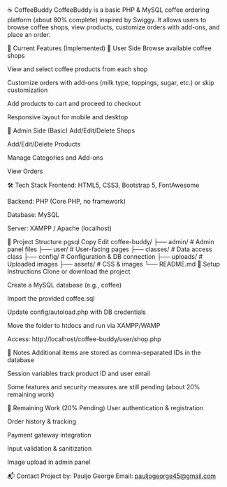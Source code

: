 ☕ CoffeeBuddy
CoffeeBuddy is a basic PHP & MySQL coffee ordering platform (about 80% complete) inspired by Swiggy.
It allows users to browse coffee shops, view products, customize orders with add-ons, and place an order.

🚀 Current Features (Implemented)
👥 User Side
Browse available coffee shops

View and select coffee products from each shop

Customize orders with add-ons (milk type, toppings, sugar, etc.) or skip customization

Add products to cart and proceed to checkout

Responsive layout for mobile and desktop

🔐 Admin Side (Basic)
Add/Edit/Delete Shops

Add/Edit/Delete Products

Manage Categories and Add-ons

View Orders

🛠️ Tech Stack
Frontend: HTML5, CSS3, Bootstrap 5, FontAwesome

Backend: PHP (Core PHP, no framework)

Database: MySQL

Server: XAMPP / Apache (localhost)

📁 Project Structure
pgsql
Copy
Edit
coffee-buddy/
├── admin/                  # Admin panel files
├── user/                   # User-facing pages
├── classes/                # Data access class
├── config/                 # Configuration & DB connection
├── uploads/                # Uploaded images
├── assets/                 # CSS & images
└── README.md
🔧 Setup Instructions
Clone or download the project

Create a MySQL database (e.g., coffee)

Import the provided coffee.sql

Update config/autoload.php with DB credentials

Move the folder to htdocs and run via XAMPP/WAMP

Access: http://localhost/coffee-buddy/user/shop.php

📌 Notes
Additional items are stored as comma-separated IDs in the database

Session variables track product ID and user email

Some features and security measures are still pending (about 20% remaining work)

🚧 Remaining Work (20% Pending)
User authentication & registration

Order history & tracking

Payment gateway integration

Input validation & sanitization

Image upload in admin panel

📬 Contact
Project by: Pauljo George
Email: pauljogeorge45@gmail.com

